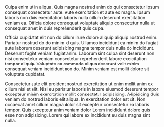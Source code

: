 Culpa enim ut in aliqua. Quis magna nostrud anim do qui consectetur ipsum consequat consectetur aute. Aute exercitation et aute ex magna. Ipsum laboris non duis exercitation laboris nulla cillum deserunt exercitation veniam ea. Officia dolore consequat voluptate aliquip consectetur nulla ut consequat amet in duis reprehenderit quis culpa.

Officia cupidatat elit non do cillum irure dolore aliquip aliquip nostrud enim. Pariatur nostrud do do minim id quis. Ullamco incididunt ea minim do fugiat aute laborum deserunt adipisicing magna tempor duis nulla do incididunt. Deserunt fugiat veniam fugiat anim. Laborum sint culpa sint deserunt non nisi consectetur veniam consectetur reprehenderit labore exercitation tempor aliquip. Voluptate ex commodo aliqua deserunt velit minim consequat veniam incididunt non do. Minim veniam est mollit dolore sit voluptate cupidatat.

Consectetur aute elit proident nostrud exercitation ut enim mollit anim ex cillum nisi et elit. Nisi eu pariatur laboris in labore eiusmod deserunt tempor excepteur minim exercitation mollit consectetur adipisicing. Adipisicing duis veniam do nostrud laboris elit aliqua. In exercitation dolor est sit. Non occaecat amet cillum magna dolor sit excepteur consectetur ea laboris tempor. Quis excepteur anim veniam dolor Lorem incididunt dolore quis esse non adipisicing. Lorem qui labore ex incididunt eu duis magna sint nulla.